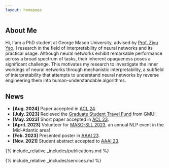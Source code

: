 ```yaml
---
layout: homepage
---
```


## About Me
Hi, I'am a PhD student at George Mason University, advised by [Prof. Ziyu Yao](https://ziyuyao.org/). I research in the field of interpretability of neural networks and its practical usage. Although neural networks exhibit remarkable performance across a broad spectrum of tasks, their inherent opaqueness poses a significant challenge.  This motivates my research to investigate the inner workings of neural networks through mechanistic interpretability, a subfield of interpretability that attempts to understand neural networks by reverse engineering them into human-understandable algorithms. 


## News
- **[Aug. 2024]**  Paper accepted in [ACL 24](https://2024.aclweb.org/).
- **[July. 2023]** Recieved the [Graduate Student Travel Fund](https://graduate.gmu.edu/financial-support/conference-travel-funding) from GMU!
- **[May. 2023]** Short paper accepted in [ACL 23](https://2023.aclweb.org/).
- **[April. 2023]** Volunteer for [MASC-SLL 2023](https://www.mascsll.org/), an annual NLP event in the Mid-Atlantic area!
- **[Feb. 2023]** Presented poster in [AAAI 23](https://aaai-23.aaai.org/).
- **[Nov. 2021]**  Student abstract accepted to [AAAI 23](https://aaai-23.aaai.org/).

{% include_relative _includes/publications.md %}

{% include_relative _includes/services.md %}
